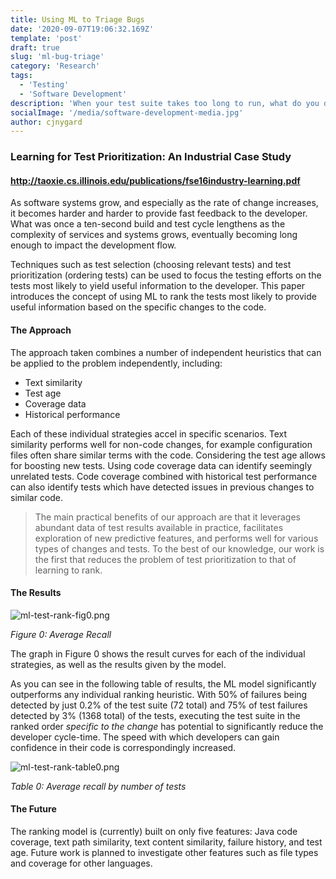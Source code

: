```yaml
---
title: Using ML to Triage Bugs
date: '2020-09-07T19:06:32.169Z'
template: 'post'
draft: true
slug: 'ml-bug-triage'
category: 'Research'
tags:
  - 'Testing'
  - 'Software Development'
description: 'When your test suite takes too long to run, what do you do?  Apply ML strategies to rank and apply the most relevant tests first.'
socialImage: '/media/software-development-media.jpg'
author: cjnygard
---
```


### Learning for Test Prioritization: An Industrial Case Study

#### http://taoxie.cs.illinois.edu/publications/fse16industry-learning.pdf

As software systems grow, and especially as the rate of change increases, it becomes harder and harder to provide fast feedback to the developer.
What was once a ten-second build and test cycle lengthens as the complexity of services and systems grows, eventually becoming long enough to impact the development flow.

Techniques such as test selection (choosing relevant tests) and test prioritization (ordering tests) can be used to focus the testing efforts on the tests most likely to yield useful information to the developer.
This paper introduces the concept of using ML to rank the tests most likely to provide useful information based on the specific changes to the code.

#### The Approach

The approach taken combines a number of independent heuristics that can be applied to the problem independently, including:

- Text similarity
- Test age
- Coverage data
- Historical performance

Each of these individual strategies accel in specific scenarios.
Text similarity performs well for non-code changes, for example configuration files often share similar terms with the code.
Considering the test age allows for boosting new tests.
Using code coverage data can identify seemingly unrelated tests.
Code coverage combined with historical test performance can also identify tests which have detected issues in previous changes to similar code.

> The main practical benefits of our approach are that it leverages abundant data of test results available in practice, facilitates exploration of new predictive features, and performs well for various types of changes and tests.
> To the best of our knowledge, our work is the first that reduces the problem of test prioritization to that of learning to rank.

#### The Results

![ml-test-rank-fig0.png](/media/ml-test-rank-fig0.png)

_Figure 0: Average Recall_

The graph in Figure 0 shows the result curves for each of the individual strategies, as well as the results given by the model.

As you can see in the following table of results, the ML model significantly outperforms any individual ranking heuristic.
With 50% of failures being detected by just 0.2% of the test suite (72 total) and 75% of test failures detected by 3% (1368 total) of the tests, executing the test suite in the ranked order _specific to the change_ has potential to significantly reduce the developer cycle-time.
The speed with which developers can gain confidence in their code is correspondingly increased.

![ml-test-rank-table0.png](/media/ml-test-rank-table0.png)

_Table 0: Average recall by number of tests_

#### The Future

The ranking model is (currently) built on only five features: Java code coverage, text path similarity, text content similarity, failure history, and test age.
Future work is planned to investigate other features such as file types and coverage for other languages.
